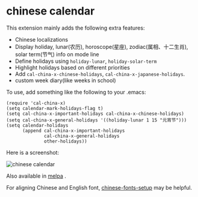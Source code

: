 chinese calendar
================

This extension mainly adds the following extra features:
  - Chinese localizations
  - Display holiday, lunar(农历), horoscope(星座), zodiac(属相、十二生肖), solar term(节气) info on mode line
  - Define holidays using `holiday-lunar`, `holiday-solar-term`
  - Highlight holidays based on different priorities
  - Add `cal-china-x-chinese-holidays`, `cal-china-x-japanese-holidays`.
  - custom week diary(like weeks in school)

To use, add something like the following to your .emacs:

    (require 'cal-china-x)
    (setq calendar-mark-holidays-flag t)
    (setq cal-china-x-important-holidays cal-china-x-chinese-holidays)
    (setq cal-china-x-general-holidays '((holiday-lunar 1 15 "元宵节")))
    (setq calendar-holidays
          (append cal-china-x-important-holidays
                  cal-china-x-general-holidays
                  other-holidays))

Here is a screenshot:

![chinese calendar](/../screenshot/cal-china-x.png?raw=true "")

Also available in [melpa](http://melpa.org) .

For aligning Chinese and English font, [chinese-fonts-setup](https://github.com/tumashu/chinese-fonts-setup) may be helpful.
